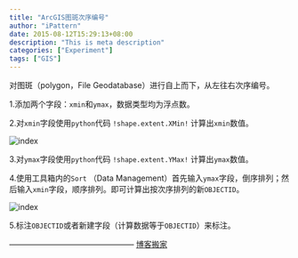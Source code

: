```yaml
---
title: "ArcGIS图斑次序编号"
author: "iPattern"
date: 2015-08-12T15:29:13+08:00
description: "This is meta description"
categories: ["Experiment"]
tags: ["GIS"]
---
```


对图斑（polygon，File Geodatabase）进行自上而下，从左往右次序编号。

1.添加两个字段：`xmin`和`ymax`，数据类型均为浮点数。

2.对`xmin`字段使用`python`代码 `!shape.extent.XMin!` 计算出`xmin`数值。


![index](/images/posts/2015-08-12-arcgis-index-1.png)




3.对`ymax`字段使用`python`代码 `!shape.extent.YMax!` 计算出`ymax`数值。

4.使用工具箱内的`Sort` （Data Management）首先输入`ymax`字段，倒序排列；然后输入`xmin`字段，顺序排列。即可计算出按次序排列的新`OBJECTID`。


![index](/images/posts/2015-08-12-arcgis-index-2.png)




5.标注`OBJECTID`或者新建字段（计算数据等于`OBJECTID`）来标注。

————————————————
[博客搬家](https://blog.csdn.net/dxbjfu08/article/details/47445159)
